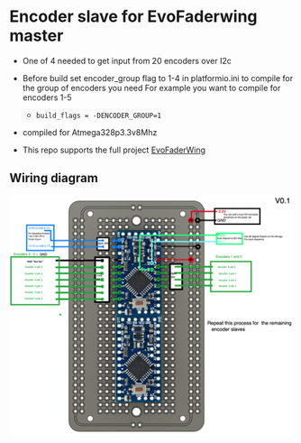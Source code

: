 # Encoder slave for EvoFaderwing master
- One of 4 needed to get input from 20 encoders over I2c

- Before build set encoder_group flag to 1-4 in platformio.ini to compile for the group of encoders you need
For example you want to compile for encoders 1-5
  - `build_flags = -DENCODER_GROUP=1`

- compiled for Atmega328p3.3v8Mhz

- This repo supports the full project [EvoFaderWing](https://github.com/stagehandshawn/EvoFaderWing)

## Wiring diagram

![Encoder diagram](https://github.com/stagehandshawn/EvoFaderWing_encoder_i2c/blob/main/images/evofaderwing_encoder_slave_wiring.png)